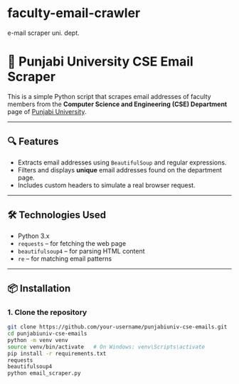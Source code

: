 # faculty-email-crawler
e-mail scraper uni. dept.
# 📧 Punjabi University CSE Email Scraper

This is a simple Python script that scrapes email addresses of faculty members from the **Computer Science and Engineering (CSE) Department** page of [Punjabi University](https://www.punjabiuniversity.ac.in).

---

## 🔍 Features

- Extracts email addresses using `BeautifulSoup` and regular expressions.
- Filters and displays **unique** email addresses found on the department page.
- Includes custom headers to simulate a real browser request.

---

## 🛠️ Technologies Used

- Python 3.x
- `requests` – for fetching the web page
- `beautifulsoup4` – for parsing HTML content
- `re` – for matching email patterns

---

## 📦 Installation

### 1. Clone the repository

```bash
git clone https://github.com/your-username/punjabiuniv-cse-emails.git
cd punjabiuniv-cse-emails
python -m venv venv
source venv/bin/activate   # On Windows: venv\Scripts\activate
pip install -r requirements.txt
requests
beautifulsoup4
python email_scraper.py
